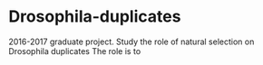 # Drosophila-duplicates
2016-2017 graduate project. Study the role of natural selection on Drosophila duplicates
The role is to
